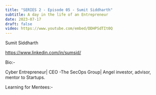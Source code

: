 ```yaml
---
title: "SERIES 2 - Episode 05 - Sumit Siddharth"
subtitle: A day in the life of an Entrepreneur 
date: 2023-07-17
draft: false
video: https://www.youtube.com/embed/DDHPSdTIt0Q
---
```


Sumit Siddharth

https://www.linkedin.com/in/sumsid/

Bio:-

Cyber Entrepreneur| CEO -The SecOps Group| Angel investor, advisor, mentor to Startups.

Learning for Mentees:-